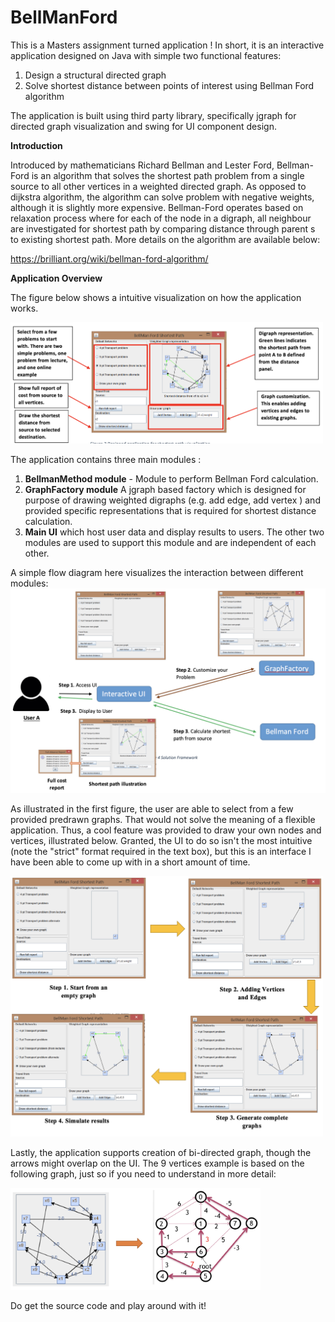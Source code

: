 # BellManFord 

This is a Masters assignment turned application ! In short, it is an interactive application designed on Java with simple two functional features: 

1. Design a structural directed graph
2. Solve shortest distance between points of interest using Bellman Ford algorithm

The application is built using third party library, specifically jgraph for directed graph visualization and swing for UI component design. 

__Introduction__

Introduced by mathematicians Richard Bellman and Lester Ford, Bellman-Ford is an algorithm that solves the shortest path problem from a single source to all other vertices in a weighted directed graph. As opposed to dijkstra algorithm, the algorithm can solve problem with negative weights, although it is slightly more expensive. Bellman-Ford operates based on relaxation process where for each of the node in a digraph, all neighbour are investigated for shortest path by comparing distance through parent s to existing shortest path. More details on the algorithm are available below: 

https://brilliant.org/wiki/bellman-ford-algorithm/

__Application Overview__

The figure below shows a intuitive visualization on how the application works.

<img src="/App_Overview.png?" width="500"/>

The application contains three main modules : 

1. __BellmanMethod module__ - Module to perform Bellman Ford calculation.
2. __GraphFactory module__ A jgraph based factory which is designed for purpose of drawing weighted digraphs (e.g. add edge, add vertex
) and provided specific representations that is required for shortest distance calculation.
3. __Main UI__ which host user data and display results to users. The other two modules are used to support this module and are independent of each other.

A simple flow diagram here visualizes the interaction between different modules:
<img src="/App_Usage.png?" width="600"/>

As illustrated in the first figure, the user are able to select from a few provided predrawn graphs. That would not solve the meaning of a flexible application. Thus, a cool feature was provided to draw your own nodes and vertices, illustrated below. Granted, the UI to do so isn't the most intuitive (note the "strict" format required in the text box), but this is an interface I have been able to come up with in a short amount of time.

<img src="/Use_Case1.png?" width="500"/>

Lastly, the application supports creation of bi-directed graph, though the arrows might overlap on the UI. The 9 vertices example is based on the following graph, just so if you need to understand in more detail: 

<img src="/9_Vertice_Example.png?" width="400"/>

Do get the source code and play around with it!
